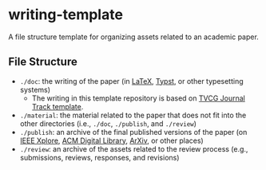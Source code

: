 # writing-template

A file structure template for organizing assets related to an academic paper.

## File Structure

- `./doc`: the writing of the paper (in [LaTeX](https://www.latex-project.org/), [Typst](https://github.com/typst/typst), or other typesetting systems)
    - The writing in this template repository is based on [TVCG Journal Track template](https://tc.computer.org/vgtc/publications/journal/).
- `./material`: the material related to the paper that does not fit into the other directories (i.e., `./doc`, `./publish`, and `./review`)
- `./publish`: an archive of the final published versions of the paper (on [IEEE Xplore](https://ieeexplore.ieee.org/Xplore/home.jsp), [ACM Digital Library](https://dl.acm.org/), [ArXiv](https://arxiv.org/), or other places)
- `./review`: an archive of the assets related to the review process (e.g., submissions, reviews, responses, and revisions)
